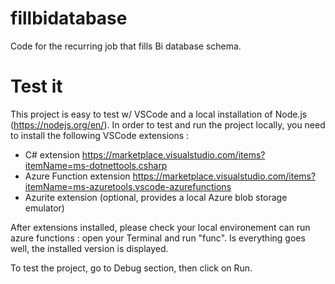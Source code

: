 # fillbidatabase
Code for the recurring job that fills Bi database schema.

# Test it
This project is easy to test w/ VSCode and a local installation of Node.js (https://nodejs.org/en/).
In order to test and run the project locally, you need to install the following VSCode extensions : 
* C# extension https://marketplace.visualstudio.com/items?itemName=ms-dotnettools.csharp
* Azure Function extension https://marketplace.visualstudio.com/items?itemName=ms-azuretools.vscode-azurefunctions
* Azurite extension (optional, provides a local Azure blob storage emulator)

After extensions installed, please check your local environement can run azure functions : open your Terminal and run "func". Is everything goes well,
the installed version is displayed.

To test the project, go to Debug section, then click on Run.
